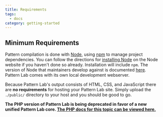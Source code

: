 ```yaml
---
title: Requirements
tags:
  - docs
category: getting-started
---
```


## Minimum Requirements

Pattern compilation is done with [Node](https://nodejs.org), using [npm](https://www.npmjs.com/) to manage project dependencies. You can follow the directions for [installing Node](https://nodejs.org/en/download/) on the Node website if you haven't done so already. Installation will include `npm`. The version of Node that maintainers develop against is documented [here](https://github.com/pattern-lab/patternlab-node/blob/dev/.nvmrc). Pattern Lab comes with its own local development webserver.

Because Pattern Lab's output consists of HTML, CSS, and JavaScript there are **no requirements** for hosting your Pattern Lab site. Simply upload the `./public/` directory to your host and you should be good to go.

<strong>The PHP version of Pattern Lab is being deprecated in favor of a new unified Pattern Lab core. <a href='./php/requirements'>The PHP docs for this topic can be viewed here.</a></strong>
